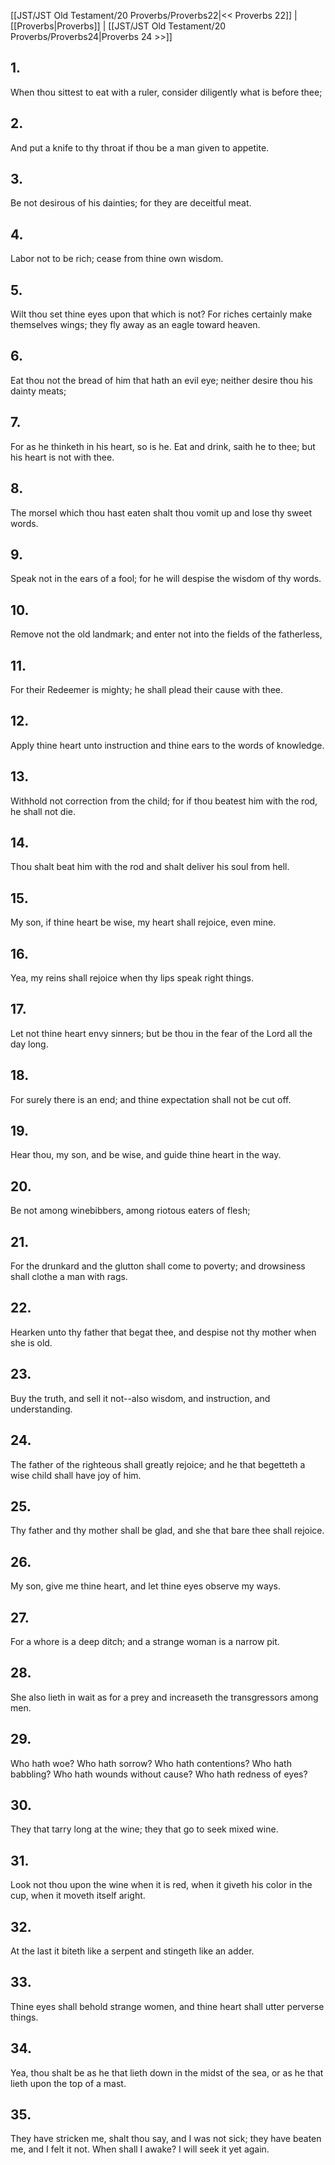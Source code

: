 [[JST/JST Old Testament/20 Proverbs/Proverbs22|<< Proverbs 22]] | [[Proverbs|Proverbs]] | [[JST/JST Old Testament/20 Proverbs/Proverbs24|Proverbs 24 >>]]
## 1.
When thou sittest to eat with a ruler, consider diligently what is before thee;
## 2.
And put a knife to thy throat if thou be a man given to appetite.
## 3.
Be not desirous of his dainties; for they are deceitful meat.
## 4.
Labor not to be rich; cease from thine own wisdom.
## 5.
Wilt thou set thine eyes upon that which is not? For riches certainly make themselves wings; they fly away as an eagle toward heaven.
## 6.
Eat thou not the bread of him that hath an evil eye; neither desire thou his dainty meats;
## 7.
For as he thinketh in his heart, so is he. Eat and drink, saith he to thee; but his heart is not with thee.
## 8.
The morsel which thou hast eaten shalt thou vomit up and lose thy sweet words.
## 9.
Speak not in the ears of a fool; for he will despise the wisdom of thy words.
## 10.
Remove not the old landmark; and enter not into the fields of the fatherless,
## 11.
For their Redeemer is mighty; he shall plead their cause with thee.
## 12.
Apply thine heart unto instruction and thine ears to the words of knowledge.
## 13.
Withhold not correction from the child; for if thou beatest him with the rod, he shall not die.
## 14.
Thou shalt beat him with the rod and shalt deliver his soul from hell.
## 15.
My son, if thine heart be wise, my heart shall rejoice, even mine.
## 16.
Yea, my reins shall rejoice when thy lips speak right things.
## 17.
Let not thine heart envy sinners; but be thou in the fear of the Lord all the day long.
## 18.
For surely there is an end; and thine expectation shall not be cut off.
## 19.
Hear thou, my son, and be wise, and guide thine heart in the way.
## 20.
Be not among winebibbers, among riotous eaters of flesh;
## 21.
For the drunkard and the glutton shall come to poverty; and drowsiness shall clothe a man with rags.
## 22.
Hearken unto thy father that begat thee, and despise not thy mother when she is old.
## 23.
Buy the truth, and sell it not\--also wisdom, and instruction, and understanding.
## 24.
The father of the righteous shall greatly rejoice; and he that begetteth a wise child shall have joy of him.
## 25.
Thy father and thy mother shall be glad, and she that bare thee shall rejoice.
## 26.
My son, give me thine heart, and let thine eyes observe my ways.
## 27.
For a whore is a deep ditch; and a strange woman is a narrow pit.
## 28.
She also lieth in wait as for a prey and increaseth the transgressors among men.
## 29.
Who hath woe? Who hath sorrow? Who hath contentions? Who hath babbling? Who hath wounds without cause? Who hath redness of eyes?
## 30.
They that tarry long at the wine; they that go to seek mixed wine.
## 31.
Look not thou upon the wine when it is red, when it giveth his color in the cup, when it moveth itself aright.
## 32.
At the last it biteth like a serpent and stingeth like an adder.
## 33.
Thine eyes shall behold strange women, and thine heart shall utter perverse things.
## 34.
Yea, thou shalt be as he that lieth down in the midst of the sea, or as he that lieth upon the top of a mast.
## 35.
They have stricken me, shalt thou say, and I was not sick; they have beaten me, and I felt it not. When shall I awake? I will seek it yet again.

